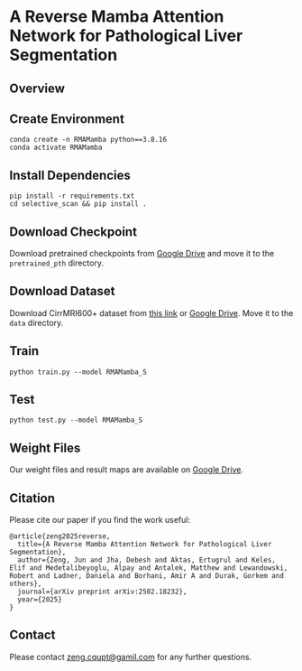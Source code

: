 # A Reverse Mamba Attention Network for Pathological Liver Segmentation

## Overview

## Create Environment
```
conda create -n RMAMamba python==3.8.16
conda activate RMAMamba
```

## Install Dependencies
```    
pip install -r requirements.txt
cd selective_scan && pip install .
```

## Download Checkpoint 
Download pretrained checkpoints from [Google Drive](https://drive.google.com/file/d/1fsGNq_0ZwHtjrPAuAen2iIkPaRW9ppx4/view?usp=sharing) and move it to the `pretrained_pth` directory.

## Download Dataset
Download CirrMRI600+ dataset from [this link](https://osf.io/cuk24/) or [Google Drive](https://drive.google.com/file/d/1JPbsYEfPgqZEh-Y2wJtqwLp63ix3NqEv/view?usp=drive_link).
Move it to the `data` directory.

## Train
```
python train.py --model RMAMamba_S
```

## Test
```
python test.py --model RMAMamba_S
```

## Weight Files 
Our weight files and result maps are available on [Google Drive](https://drive.google.com/file/d/1rQw6EE2zUTstVxhXPk8FGLb3kFTHdDd2/view?usp=drive_link).


## Citation
Please cite our paper if you find the work useful:
```
@article{zeng2025reverse,
  title={A Reverse Mamba Attention Network for Pathological Liver Segmentation},
  author={Zeng, Jun and Jha, Debesh and Aktas, Ertugrul and Keles, Elif and Medetalibeyoglu, Alpay and Antalek, Matthew and Lewandowski, Robert and Ladner, Daniela and Borhani, Amir A and Durak, Gorkem and others},
  journal={arXiv preprint arXiv:2502.18232},
  year={2025}
}
```

## Contact

Please contact zeng.cqupt@gamil.com for any further questions.
